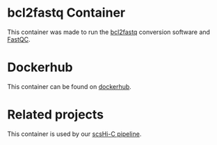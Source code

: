 # bcl2fastq Container
This container was made to run the [bcl2fastq](https://emea.support.illumina.com/sequencing/sequencing_software/bcl2fastq-conversion-software.html) conversion software and [FastQC](http://www.bioinformatics.babraham.ac.uk/projects/fastqc/).
# Dockerhub
This container can be found on [dockerhub](https://hub.docker.com/r/gerlichlab/bcl2fastq).
# Related projects
This container is used by our [scsHi-C pipeline](https://github.com/gerlichlab/scshic_pipeline).
